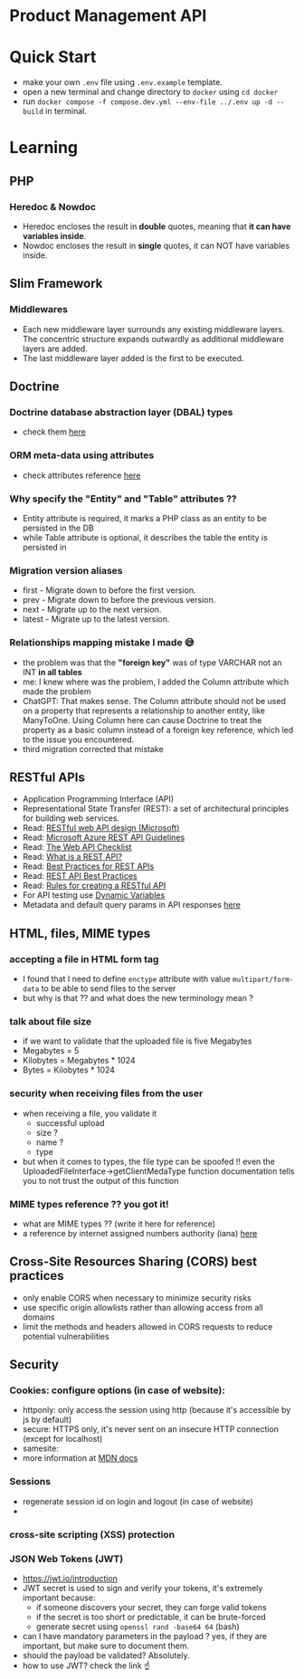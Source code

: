 # Product Management API

# Quick Start
- make your own `.env` file using `.env.example` template.
- open a new terminal and change directory to `docker` using `cd docker`
- run `docker compose -f compose.dev.yml --env-file ../.env up -d --build` in terminal.

# Learning
## PHP
### Heredoc & Nowdoc
- Heredoc encloses the result in <strong>double</strong> quotes, meaning that <strong>it can have variables inside</strong>.
- Nowdoc encloses the result in <strong>single</strong> quotes, it can NOT have variables inside.

## Slim Framework
### Middlewares
- Each new middleware layer surrounds any existing middleware layers. The concentric structure expands outwardly as additional middleware layers are added.
- The last middleware layer added is the first to be executed. 

## Doctrine
### Doctrine database abstraction layer (DBAL) types
- check them [here](https://www.doctrine-project.org/projects/doctrine-dbal/en/4.1/reference/types.html)

### ORM meta-data using attributes
- check attributes reference [here](https://www.doctrine-project.org/projects/doctrine-orm/en/3.2/reference/attributes-reference.html)

### Why specify the "Entity" and "Table" attributes ??
  - Entity attribute is required, it marks a PHP class as an entity to be persisted in the DB
  - while Table attribute is optional, it describes the table the entity is persisted in

### Migration version aliases
- first - Migrate down to before the first version.
- prev - Migrate down to before the previous version.
- next - Migrate up to the next version.
- latest - Migrate up to the latest version.

### Relationships mapping mistake I made 😅
- the problem was that the **"foreign key"** was of type VARCHAR not an INT **in all tables**
- me: I knew where was the problem, I added the Column attribute which made the problem
- ChatGPT: That makes sense. The Column attribute should not be used on a property that represents a relationship to another entity, like ManyToOne. Using Column here can cause Doctrine to treat the property as a basic column instead of a foreign key reference, which led to the issue you encountered.
- third migration corrected that mistake

## RESTful APIs
- Application Programming Interface (API)
- Representational State Transfer (REST): a set of architectural principles for building web services.
- Read: [RESTful web API design (Microsoft)](https://learn.microsoft.com/en-us/azure/architecture/best-practices/api-design)
- Read: [Microsoft Azure REST API Guidelines](https://github.com/microsoft/api-guidelines/blob/vNext/azure/Guidelines.md)
- Read: [The Web API Checklist](https://mathieu.fenniak.net/the-api-checklist/)
- Read: [What is a REST API?](https://blog.postman.com/rest-api-examples/)
- Read: [Best Practices for REST APIs](https://www.linkedin.com/pulse/best-practices-rest-apis-sergey-idelson/)
- Read: [REST API Best Practices](https://restfulapi.net/resource-naming/)
- Read: [Rules for creating a RESTful API](https://chatgpt.com/share/677d2db6-f570-800c-b5ea-5d783f731bf1)
- For API testing use [Dynamic Variables](https://learning.postman.com/docs/tests-and-scripts/write-scripts/variables-list)
- Metadata and default query params in API responses [here](https://chatgpt.com/share/67be06af-b354-800c-b7aa-3e648eab2d51) 

## HTML, files, MIME types
### accepting a file in HTML form tag
- I found that I need to define `enctype` attribute with value `multipart/form-data` to be able to send files to the server
- but why is that ?? and what does the new terminology mean ?

### talk about file size
- if we want to validate that the uploaded file is five Megabytes
- Megabytes = 5
- Kilobytes = Megabytes * 1024
- Bytes = Kilobytes * 1024

### security when receiving files from the user
- when receiving a file, you validate it
  - successful upload
  - size ?
  - name ?
  - type
- but when it comes to types, the file type can be spoofed !! even the UploadedFileInterface->getClientMedaType function documentation tells you to not trust the output of this function 

### MIME types reference ?? you got it!
- what are MIME types ?? (write it here for reference)
- a reference by internet assigned numbers authority (iana) [here](https://www.iana.org/assignments/media-types/media-types.xhtml)

## Cross-Site Resources Sharing (CORS) best practices
- only enable CORS when necessary to minimize security risks
- use specific origin allowlists rather than allowing access from all domains
- limit the methods and headers allowed in CORS requests to reduce potential vulnerabilities

## Security
### Cookies: configure options (in case of website):
  - httponly: only access the session using http (because it's accessible by js by default)
  - secure: HTTPS only, it's never sent on an insecure HTTP connection (except for localhost) 
  - samesite: 
  - more information at [MDN docs](https://developer.mozilla.org/en-US/docs/Web/HTTP/Cookies)

### Sessions
  - regenerate session id on login and logout (in case of website)
  - 

### cross-site scripting (XSS) protection

### JSON Web Tokens (JWT)
  - https://jwt.io/introduction
  - JWT secret is used to sign and verify your tokens, it's extremely important because:
    - if someone discovers your secret, they can forge valid tokens
    - if the secret is too short or predictable, it can be brute-forced
    - generate secret using `openssl rand -base64 64` (bash)
  - can I have mandatory parameters in the payload ? yes, if they are important, but make sure to document them.
  - should the payload be validated? Absolutely.
  - how to use JWT? check the link ☝️
